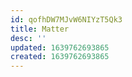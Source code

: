 ```yaml
---
id: qofhDW7MJvW6NIYzT5Qk3
title: Matter
desc: ''
updated: 1639762693865
created: 1639762693865
---
```


